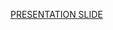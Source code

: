 [PRESENTATION SLIDE](https://docs.google.com/presentation/d/1QYg8cUQGTUJGeJR2wVw5S6uMAktjrN7UYu-q_8Rblzw/edit?usp=sharing)
